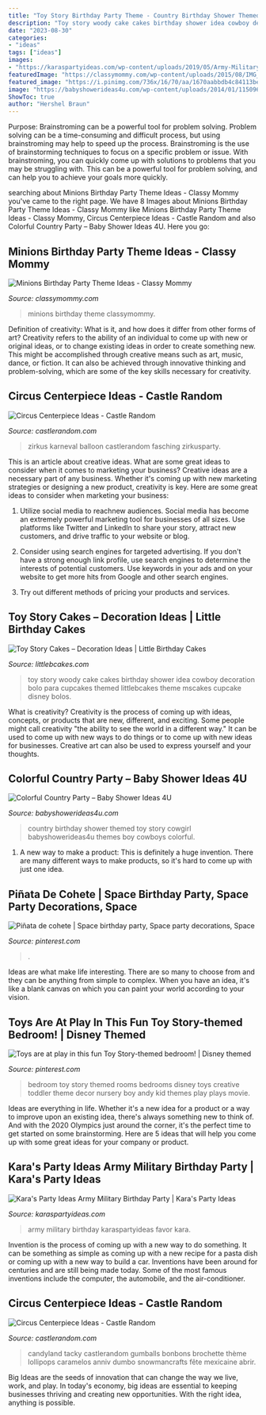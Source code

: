 ```yaml
---
title: "Toy Story Birthday Party Theme - Country Birthday Shower Themed Toy Story Cowgirl Babyshowerideas4u Themes Boy Cowboys Colorful"
description: "Toy story woody cake cakes birthday shower idea cowboy decoration bolo para cupcakes themed littlebcakes theme mscakes cupcake disney bolos"
date: "2023-08-30"
categories:
- "ideas"
tags: ["ideas"]
images:
- "https://karaspartyideas.com/wp-content/uploads/2019/05/Army-Military-Birthday-Party-via-Karas-Party-Ideas-KarasPartyIdeas.com20.jpg"
featuredImage: "https://classymommy.com/wp-content/uploads/2015/08/IMG_0338.jpg"
featured_image: "https://i.pinimg.com/736x/16/70/aa/1670aabbdb4c84113be82a6254ea243b--toddler-boy-bedrooms-boy-rooms.jpg"
image: "https://babyshowerideas4u.com/wp-content/uploads/2014/01/1150960_555846181149595_2099315832_n.jpg"
ShowToc: true
author: "Hershel Braun"
---
```



Purpose: Brainstroming can be a powerful tool for problem solving.
Problem solving can be a time-consuming and difficult process, but using brainstroming may help to speed up the process. Brainstroming is the use of brainstorming techniques to focus on a specific problem or issue. With brainstroming, you can quickly come up with solutions to problems that you may be struggling with. This can be a powerful tool for problem solving, and can help you to achieve your goals more quickly.

	

		
searching about Minions Birthday Party Theme Ideas - Classy Mommy you've came to the right page. We have 8 Images about Minions Birthday Party Theme Ideas - Classy Mommy like Minions Birthday Party Theme Ideas - Classy Mommy, Circus Centerpiece Ideas - Castle Random and also Colorful Country Party – Baby Shower Ideas 4U. Here you go:
		
    
## Minions Birthday Party Theme Ideas - Classy Mommy

<img loading=lazy src="https://classymommy.com/wp-content/uploads/2015/08/IMG_0338.jpg" onerror="this.onerror=null;this.src='https://tse3.mm.bing.net/th?id=OIP.h1rVCe32MWrHIlG6QhjfZgHaFj&amp;pid=15.1';" alt="Minions Birthday Party Theme Ideas - Classy Mommy">

_Source: classymommy.com_

>minions birthday theme classymommy. 

	

Definition of creativity: What is it, and how does it differ from other forms of art?
Creativity refers to the ability of an individual to come up with new or original ideas, or to change existing ideas in order to create something new. This might be accomplished through creative means such as art, music, dance, or fiction. It can also be achieved through innovative thinking and problem-solving, which are some of the key skills necessary for creativity.

    
## Circus Centerpiece Ideas - Castle Random

<img loading=lazy src="https://castlerandom.com/wp-content/uploads/2019/11/Circus-Themed-Kindergarten-Graduation-Party.jpg" onerror="this.onerror=null;this.src='https://tse3.mm.bing.net/th?id=OIP.VZzZa9EHfM35qP_Lhgd0_wHaLI&amp;pid=15.1';" alt="Circus Centerpiece Ideas - Castle Random">

_Source: castlerandom.com_

>zirkus karneval balloon castlerandom fasching zirkusparty. 

	

This is an article about creative ideas. What are some great ideas to consider when it comes to marketing your business?
Creative ideas are a necessary part of any business. Whether it's coming up with new marketing strategies or designing a new product, creativity is key. Here are some great ideas to consider when marketing your business: 
1. Utilize social media to reachnew audiences. Social media has become an extremely powerful marketing tool for businesses of all sizes. Use platforms like Twitter and LinkedIn to share your story, attract new customers, and drive traffic to your website or blog. 

2. Consider using search engines for targeted advertising. If you don't have a strong enough link profile, use search engines to determine the interests of potential customers. Use keywords in your ads and on your website to get more hits from Google and other search engines. 

3. Try out different methods of pricing your products and services.

    
## Toy Story Cakes – Decoration Ideas | Little Birthday Cakes

<img loading=lazy src="http://www.littlebcakes.com/wp-content/uploads/2014/02/Toy-Story-Cakes.jpg" onerror="this.onerror=null;this.src='https://tse1.mm.bing.net/th?id=OIP.bapMZ-u2WMAUOaOsA05TngHaJ4&amp;pid=15.1';" alt="Toy Story Cakes – Decoration Ideas | Little Birthday Cakes">

_Source: littlebcakes.com_

>toy story woody cake cakes birthday shower idea cowboy decoration bolo para cupcakes themed littlebcakes theme mscakes cupcake disney bolos. 

	

What is creativity?
Creativity is the process of coming up with ideas, concepts, or products that are new, different, and exciting. Some people might call creativity "the ability to see the world in a different way." It can be used to come up with new ways to do things or to come up with new ideas for businesses. Creative art can also be used to express yourself and your thoughts.

    
## Colorful Country Party – Baby Shower Ideas 4U

<img loading=lazy src="https://babyshowerideas4u.com/wp-content/uploads/2014/01/1150960_555846181149595_2099315832_n.jpg" onerror="this.onerror=null;this.src='https://tse2.mm.bing.net/th?id=OIP.jiZ1s_JFzF42XUrONEhcrgHaE8&amp;pid=15.1';" alt="Colorful Country Party – Baby Shower Ideas 4U">

_Source: babyshowerideas4u.com_

>country birthday shower themed toy story cowgirl babyshowerideas4u themes boy cowboys colorful. 

	

1. A new way to make a product: This is definitely a huge invention. There are many different ways to make products, so it's hard to come up with just one idea.

    
## Piñata De Cohete | Space Birthday Party, Space Party Decorations, Space

<img loading=lazy src="https://i.pinimg.com/736x/8a/43/b4/8a43b40292f67f97d50b3b742f5a8e09.jpg" onerror="this.onerror=null;this.src='https://tse3.mm.bing.net/th?id=OIP.nierp5PqcH5vv9qeZ897OwHaJ3&amp;pid=15.1';" alt="Piñata de cohete | Space birthday party, Space party decorations, Space">

_Source: pinterest.com_

>. 

	

Ideas are what make life interesting. There are so many to choose from and they can be anything from simple to complex. When you have an idea, it's like a blank canvas on which you can paint your world according to your vision.

    
## Toys Are At Play In This Fun Toy Story-themed Bedroom! | Disney Themed

<img loading=lazy src="https://i.pinimg.com/736x/16/70/aa/1670aabbdb4c84113be82a6254ea243b--toddler-boy-bedrooms-boy-rooms.jpg" onerror="this.onerror=null;this.src='https://tse3.mm.bing.net/th?id=OIP.vaX0L3fVPfIZ1aAaoeunAAHaE7&amp;pid=15.1';" alt="Toys are at play in this fun Toy Story-themed bedroom! | Disney themed">

_Source: pinterest.com_

>bedroom toy story themed rooms bedrooms disney toys creative toddler theme decor nursery boy andy kid themes play plays movie. 

	

Ideas are everything in life. Whether it's a new idea for a product or a way to improve upon an existing idea, there's always something new to think of. And with the 2020 Olympics just around the corner, it's the perfect time to get started on some brainstorming. Here are 5 ideas that will help you come up with some great ideas for your company or product.

    
## Kara&#039;s Party Ideas Army Military Birthday Party | Kara&#039;s Party Ideas

<img loading=lazy src="https://karaspartyideas.com/wp-content/uploads/2019/05/Army-Military-Birthday-Party-via-Karas-Party-Ideas-KarasPartyIdeas.com20.jpg" onerror="this.onerror=null;this.src='https://tse4.mm.bing.net/th?id=OIP.jl8g9NYP58NjLZN7Jfi7ngHaLH&amp;pid=15.1';" alt="Kara&#039;s Party Ideas Army Military Birthday Party | Kara&#039;s Party Ideas">

_Source: karaspartyideas.com_

>army military birthday karaspartyideas favor kara. 

	

Invention is the process of coming up with a new way to do something. It can be something as simple as coming up with a new recipe for a pasta dish or coming up with a new way to build a car. Inventions have been around for centuries and are still being made today. Some of the most famous inventions include the computer, the automobile, and the air-conditioner.

    
## Circus Centerpiece Ideas - Castle Random

<img loading=lazy src="https://castlerandom.com/wp-content/uploads/2019/11/Circus-Centerpiece-5.jpg" onerror="this.onerror=null;this.src='https://tse4.mm.bing.net/th?id=OIP.K-9Ge9WipBlDvSEuV301DQHaJ6&amp;pid=15.1';" alt="Circus Centerpiece Ideas - Castle Random">

_Source: castlerandom.com_

>candyland tacky castlerandom gumballs bonbons brochette thème lollipops caramelos anniv dumbo snowmancrafts fête mexicaine abrir. 

	

Big Ideas are the seeds of innovation that can change the way we live, work, and play. In today's economy, big ideas are essential to keeping businesses thriving and creating new opportunities. With the right idea, anything is possible.

